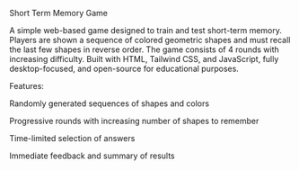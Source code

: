 Short Term Memory Game

A simple web-based game designed to train and test short-term memory. Players are shown a sequence of colored geometric shapes and must recall the last few shapes in reverse order. The game consists of 4 rounds with increasing difficulty. Built with HTML, Tailwind CSS, and JavaScript, fully desktop-focused, and open-source for educational purposes.

Features:

Randomly generated sequences of shapes and colors

Progressive rounds with increasing number of shapes to remember

Time-limited selection of answers

Immediate feedback and summary of results

